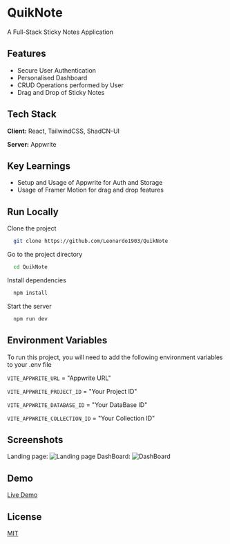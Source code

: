 # QuikNote
A Full-Stack Sticky Notes Application
## Features

- Secure User Authentication
- Personalised Dashboard
- CRUD Operations performed by User
- Drag and Drop of Sticky Notes

## Tech Stack

**Client:** React, TailwindCSS, ShadCN-UI

**Server:** Appwrite


## Key Learnings
- Setup and Usage of Appwrite for Auth and Storage
- Usage of Framer Motion for drag and drop features


## Run Locally

Clone the project

```bash
  git clone https://github.com/Leonardo1903/QuikNote
```

Go to the project directory

```bash
  cd QuikNote
```

Install dependencies

```bash
  npm install
```

Start the server

```bash
  npm run dev
```


## Environment Variables

To run this project, you will need to add the following environment variables to your .env file

`VITE_APPWRITE_URL` = "Appwrite URL"

`VITE_APPWRITE_PROJECT_ID` = "Your Project ID"

`VITE_APPWRITE_DATABASE_ID` = "Your DataBase ID"

`VITE_APPWRITE_COLLECTION_ID` = "Your Collection ID"

## Screenshots
Landing page:
![Landing page](https://github.com/user-attachments/assets/b5998adf-db9f-4761-a9b5-7563bcab01c7)
DashBoard:
![DashBoard](https://github.com/user-attachments/assets/ff9a352f-52cd-4aae-a303-a8d59eaf4db1)


## Demo

[Live Demo](https://quiknote.leonardo1903.me/)


## License

[MIT](https://choosealicense.com/licenses/mit/)

